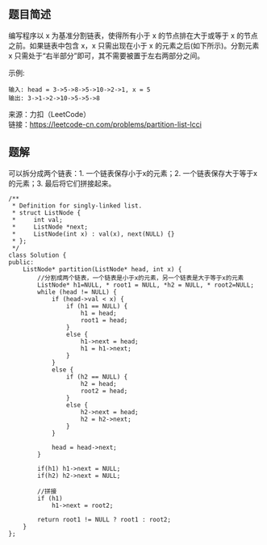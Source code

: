 ## 题目简述

编写程序以 x 为基准分割链表，使得所有小于 x 的节点排在大于或等于 x 的节点之前。如果链表中包含 x，x 只需出现在小于 x 的元素之后(如下所示)。分割元素 x 只需处于“右半部分”即可，其不需要被置于左右两部分之间。

示例:
```
输入: head = 3->5->8->5->10->2->1, x = 5
输出: 3->1->2->10->5->5->8
```
来源：力扣（LeetCode）  
链接：https://leetcode-cn.com/problems/partition-list-lcci

## 题解
可以拆分成两个链表：1. 一个链表保存小于x的元素；2. 一个链表保存大于等于x的元素；3. 最后将它们拼接起来。

```
/**
 * Definition for singly-linked list.
 * struct ListNode {
 *     int val;
 *     ListNode *next;
 *     ListNode(int x) : val(x), next(NULL) {}
 * };
 */
class Solution {
public:
    ListNode* partition(ListNode* head, int x) {
        //分割成两个链表，一个链表是小于x的元素，另一个链表是大于等于x的元素
        ListNode* h1=NULL, * root1 = NULL, *h2 = NULL, * root2=NULL;
        while (head != NULL) {
            if (head->val < x) {
                if (h1 == NULL) {
                    h1 = head;
                    root1 = head;
                }
                else {
                    h1->next = head;
                    h1 = h1->next;
                }
            }
            else {
                if (h2 == NULL) {
                    h2 = head;
                    root2 = head;
                }
                else {
                    h2->next = head;
                    h2 = h2->next;
                }
            }

            head = head->next;
        }

        if(h1) h1->next = NULL;
        if(h2) h2->next = NULL;

        //拼接
        if (h1)
            h1->next = root2;

        return root1 != NULL ? root1 : root2;
    }
};
```